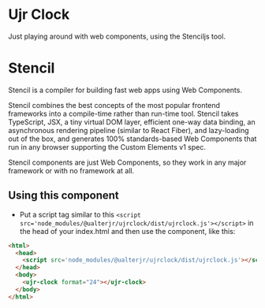 # Ujr Clock

Just playing around with web components, using the Stenciljs tool.

# Stencil

Stencil is a compiler for building fast web apps using Web Components.

Stencil combines the best concepts of the most popular frontend frameworks into a compile-time rather than run-time tool.  Stencil takes TypeScript, JSX, a tiny virtual DOM layer, efficient one-way data binding, an asynchronous rendering pipeline (similar to React Fiber), and lazy-loading out of the box, and generates 100% standards-based Web Components that run in any browser supporting the Custom Elements v1 spec.

Stencil components are just Web Components, so they work in any major framework or with no framework at all.

## Using this component

- Put a script tag similar to this `<script src='node_modules/@ualterjr/ujrclock/dist/ujrclock.js'></script>` in the head of your index.html and then use the component, like this:
```html
<html>
  <head>
	<script src='node_modules/@ualterjr/ujrclock/dist/ujrclock.js'></script>
  </head>
  <body>
    <ujr-clock format="24"></ujr-clock>
  </body>
</html>
```
